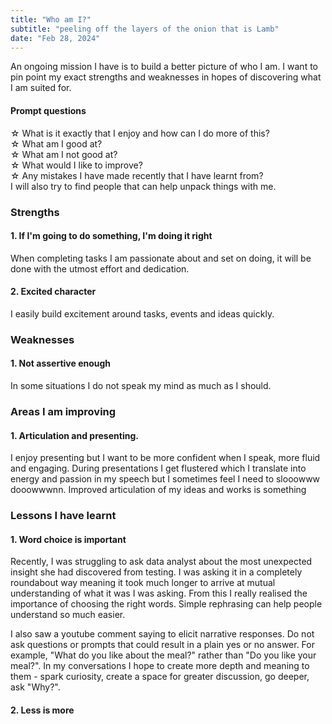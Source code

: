 ```yaml
---
title: "Who am I?"
subtitle: "peeling off the layers of the onion that is Lamb"
date: "Feb 28, 2024"
---
```


An ongoing mission I have is to build a better picture of who I am. I want to pin point my exact strengths and weaknesses in hopes of discovering what I am suited for. 

#### Prompt questions
☆ What is it exactly that I enjoy and how can I do more of this?  
☆ What am I good at?  
☆ What am I not good at?  
☆ What would I like to improve?  
☆ Any mistakes I have made recently that I have learnt from?  
I will also try to find people that can help unpack things with me.   

### Strengths
#### 1. If I'm going to do something, I'm doing it right
When completing tasks I am passionate about and set on doing, it will be done with the utmost effort and dedication.    
#### 2. Excited character
I easily build excitement around tasks, events and ideas quickly. 

  
### Weaknesses  
#### 1. Not assertive enough  
In some situations I do not speak my mind as much as I should.  


### Areas I am improving
#### 1. Articulation and presenting.
I enjoy presenting but I want to be more confident when I speak, more fluid and engaging. During presentations I get flustered which I translate into energy and passion in my speech but I sometimes feel I need to slooowww dooowwwnn. Improved articulation of my ideas and works is something

### Lessons I have learnt
#### 1. Word choice is important
Recently, I was struggling to ask data analyst about the most unexpected insight she had discovered from testing. I was asking it in a completely roundabout way meaning it took much longer to arrive at mutual understanding of what it was I was asking. From this I really realised the importance of choosing the right words. Simple rephrasing can help people understand so much easier.     
   
I also saw a youtube comment saying to elicit narrative responses. Do not ask questions or prompts that could result in a plain yes or no answer. For example, "What do you like about the meal?" rather than "Do you like your meal?". In my conversations I hope to create more depth and meaning to them - spark curiosity, create a space for greater discussion, go deeper, ask "Why?". 

#### 2. Less is more 




